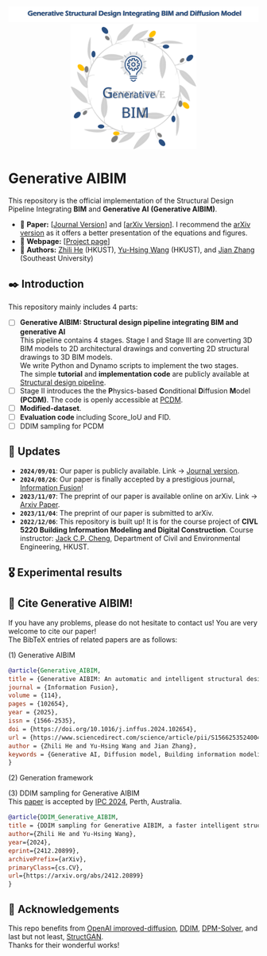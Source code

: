 <div align="center">
  <img src="./figures/Title.png">
  <img src="./figures/Generative-BIM.svg" width="50%">
</div>

# Generative AIBIM
This repository is the official implementation of the Structural Design Pipeline Integrating **BIM** and **Generative AI** **(Generative AIBIM)**.  
- :orange: **Paper:** [[Journal Version](https://www.sciencedirect.com/science/article/pii/S1566253524004329)] and [[arXiv Version](https://arxiv.org/abs/2311.04052)]. I recommend the [arXiv version](https://arxiv.org/abs/2311.04052) as it offers a better presentation of the equations and figures.
- :watermelon: **Webpage:**  [[Project page](http://zl-he.com/Generative-BIM/)]
- 🍓 **Authors:** [Zhili He](http://zl-he.com/) (HKUST), [Yu-Hsing Wang](https://ce.hkust.edu.hk/people/yu-hsing-wang-wangyouxing) (HKUST), and [Jian Zhang](https://civil.seu.edu.cn/zj/list.htm) (Southeast University)
## ✒️ Introduction
This repository mainly includes 4 parts:  
- [ ] **Generative AIBIM: Structural design pipeline integrating BIM and generative AI**  
      This pipeline contains 4 stages. Stage I and Stage III are converting 3D BIM models to 2D architectural drawings and converting 2D structural drawings to 3D BIM models.  
      We write Python and Dynamo scripts to implement the two stages.  
      The simple **tutorial** and **implementation code** are publicly available at [Structural design pipeline](https://github.com/hzlbbfrog/Generative-BIM/tree/main/Structural%20design%20pipeline).
- [ ] Stage II introduces the the **P**hysics-based **C**onditional **D**iffusion **M**odel **(PCDM)**. The code is openly accessible at [PCDM](https://github.com/hzlbbfrog/Generative-BIM/tree/main/PCDM).
- [ ] **Modified-dataset**.
- [ ] **Evaluation code** including Score_IoU and FID.
- [ ] DDIM sampling for PCDM

## 📅 Updates
- **`2024/09/01`**: Our paper is publicly available. Link → [Journal version](https://www.sciencedirect.com/science/article/pii/S1566253524004329?via%3Dihub).
- **`2024/08/26`**: Our paper is finally accepted by a prestigious journal, [Information Fusion](https://www.sciencedirect.com/journal/information-fusion)!
- **`2023/11/07`**: The preprint of our paper is available online on arXiv. Link → [Arxiv Paper](https://arxiv.org/abs/2311.04052).
- **`2023/11/04`**: The preprint of our paper is submitted to arXiv.
- **`2022/12/06`**: This repository is built up! It is for the course project of **CIVL 5220 Building Information Modeling and Digital Construction**. Course instructor: [Jack C.P. Cheng](https://www.ce.ust.hk/people/jack-chin-pang-cheng-zhengzhanpeng), Department of Civil and Environmental Engineering, HKUST.

## 🎖️ Experimental results

## 🥰 Cite Generative AIBIM!
If you have any problems, please do not hesitate to contact us!
You are very welcome to cite our paper!  
The BibTeX entries of related papers are as follows:

(1) Generative AIBIM
```BibTeX
@article{Generative_AIBIM,
title = {Generative AIBIM: An automatic and intelligent structural design pipeline integrating BIM and generative AI},
journal = {Information Fusion},
volume = {114},
pages = {102654},
year = {2025},
issn = {1566-2535},
doi = {https://doi.org/10.1016/j.inffus.2024.102654},
url = {https://www.sciencedirect.com/science/article/pii/S1566253524004329},
author = {Zhili He and Yu-Hsing Wang and Jian Zhang},
keywords = {Generative AI, Diffusion model, Building information modeling, Intelligent structural design, Shear wall structure}
}
```
(2) Generation framework

(3) DDIM sampling for Generative AIBIM  
This [paper](https://arxiv.org/abs/2412.20899) is accepted by [IPC 2024](https://ipcannual.com/proceedings/), Perth, Australia.
```BibTeX
@article{DDIM_Generative_AIBIM,
title = {DDIM sampling for Generative AIBIM, a faster intelligent structural design framework},
author={Zhili He and Yu-Hsing Wang},
year={2024},
eprint={2412.20899},
archivePrefix={arXiv},
primaryClass={cs.CV},
url={https://arxiv.org/abs/2412.20899}
}
```


## 💓 Acknowledgements
This repo benefits from [OpenAI improved-diffusion](https://github.com/openai/improved-diffusion/tree/main), [DDIM](https://github.com/ermongroup/ddim), [DPM-Solver](https://github.com/LuChengTHU/dpm-solver), and last but not least, [StructGAN](https://github.com/wenjie-liao/StructGAN_v1).  
Thanks for their wonderful works!
